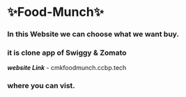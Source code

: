 # ✨Food-Munch✨
 
 ### In this Website we can choose what we want buy.
 ### it is clone app of Swiggy & Zomato

 ***website Link*** - cmkfoodmunch.ccbp.tech
 ### where you can vist.
